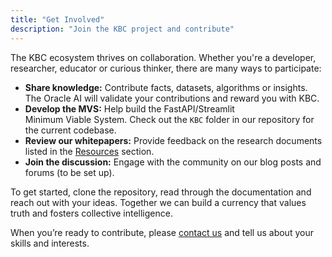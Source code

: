 ```yaml
---
title: "Get Involved"
description: "Join the KBC project and contribute"
---
```


The KBC ecosystem thrives on collaboration. Whether you're a developer, researcher, educator or curious thinker, there are many ways to participate:

- **Share knowledge:** Contribute facts, datasets, algorithms or insights. The Oracle AI will validate your contributions and reward you with KBC.
- **Develop the MVS:** Help build the FastAPI/Streamlit Minimum Viable System. Check out the `KBC` folder in our repository for the current codebase.
- **Review our whitepapers:** Provide feedback on the research documents listed in the [Resources](/resources/) section.
- **Join the discussion:** Engage with the community on our blog posts and forums (to be set up).

To get started, clone the repository, read through the documentation and reach out with your ideas. Together we can build a currency that values truth and fosters collective intelligence.

When you’re ready to contribute, please [contact us](/contact/) and tell us about your skills and interests.